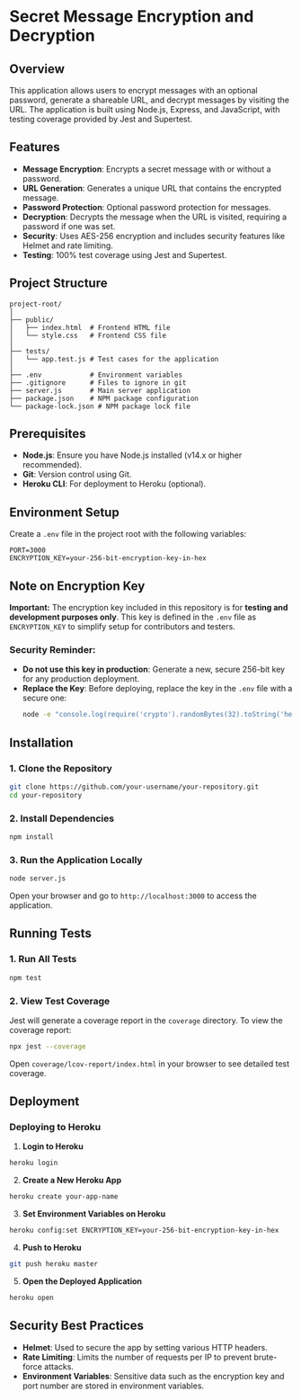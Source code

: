 # Secret Message Encryption and Decryption

## Overview

This application allows users to encrypt messages with an optional password, generate a shareable URL, and decrypt messages by visiting the URL. The application is built using Node.js, Express, and JavaScript, with testing coverage provided by Jest and Supertest.

## Features

- **Message Encryption**: Encrypts a secret message with or without a password.
- **URL Generation**: Generates a unique URL that contains the encrypted message.
- **Password Protection**: Optional password protection for messages.
- **Decryption**: Decrypts the message when the URL is visited, requiring a password if one was set.
- **Security**: Uses AES-256 encryption and includes security features like Helmet and rate limiting.
- **Testing**: 100% test coverage using Jest and Supertest.

## Project Structure

```
project-root/
│
├── public/
│   ├── index.html  # Frontend HTML file
│   └── style.css   # Frontend CSS file
│
├── tests/
│   └── app.test.js # Test cases for the application
│
├── .env            # Environment variables
├── .gitignore      # Files to ignore in git
├── server.js       # Main server application
├── package.json    # NPM package configuration
└── package-lock.json # NPM package lock file
```

## Prerequisites

- **Node.js**: Ensure you have Node.js installed (v14.x or higher recommended).
- **Git**: Version control using Git.
- **Heroku CLI**: For deployment to Heroku (optional).

## Environment Setup

Create a `.env` file in the project root with the following variables:

```
PORT=3000
ENCRYPTION_KEY=your-256-bit-encryption-key-in-hex
```

## Note on Encryption Key

**Important:** The encryption key included in this repository is for **testing and development purposes only**. This key is defined in the `.env` file as `ENCRYPTION_KEY` to simplify setup for contributors and testers.

### Security Reminder:
- **Do not use this key in production**: Generate a new, secure 256-bit key for any production deployment.
- **Replace the Key**: Before deploying, replace the key in the `.env` file with a secure one:
  ```bash
  node -e "console.log(require('crypto').randomBytes(32).toString('hex'))"

## Installation

### 1. Clone the Repository

```bash
git clone https://github.com/your-username/your-repository.git
cd your-repository
```

### 2. Install Dependencies

```bash
npm install
```

### 3. Run the Application Locally

```bash
node server.js
```

Open your browser and go to `http://localhost:3000` to access the application.

## Running Tests

### 1. Run All Tests

```bash
npm test
```

### 2. View Test Coverage

Jest will generate a coverage report in the `coverage` directory. To view the coverage report:

```bash
npx jest --coverage
```

Open `coverage/lcov-report/index.html` in your browser to see detailed test coverage.

## Deployment

### Deploying to Heroku

1. **Login to Heroku**

```bash
heroku login
```

2. **Create a New Heroku App**

```bash
heroku create your-app-name
```

3. **Set Environment Variables on Heroku**

```bash
heroku config:set ENCRYPTION_KEY=your-256-bit-encryption-key-in-hex
```

4. **Push to Heroku**

```bash
git push heroku master
```

5. **Open the Deployed Application**

```bash
heroku open
```

## Security Best Practices

- **Helmet**: Used to secure the app by setting various HTTP headers.
- **Rate Limiting**: Limits the number of requests per IP to prevent brute-force attacks.
- **Environment Variables**: Sensitive data such as the encryption key and port number are stored in environment variables.
